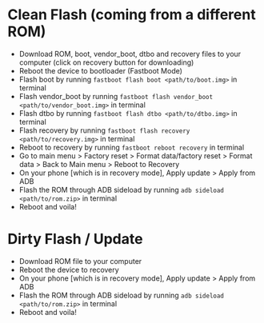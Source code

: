 # Clean Flash (coming from a different ROM)
- Download ROM, boot, vendor_boot, dtbo and recovery files to your computer (click on recovery button for downloading)
- Reboot the device to bootloader (Fastboot Mode)
- Flash boot by running `fastboot flash boot <path/to/boot.img>` in terminal
- Flash vendor_boot by running `fastboot flash vendor_boot <path/to/vendor_boot.img>` in terminal
- Flash dtbo by running `fastboot flash dtbo <path/to/dtbo.img>` in terminal
- Flash recovery by running `fastboot flash recovery <path/to/recovery.img>` in terminal
- Reboot to recovery by running `fastboot reboot recovery` in terminal
- Go to main menu > Factory reset > Format data/factory reset >  Format data >  Back to Main menu > Reboot to Recovery
- On your phone [which is in recovery mode], Apply update > Apply from ADB 
- Flash the ROM through ADB sideload by running `adb sideload <path/to/rom.zip>` in terminal
- Reboot and voila!

# Dirty Flash / Update
- Download ROM file to your computer
- Reboot the device to recovery
- On your phone [which is in recovery mode], Apply update > Apply from ADB 
- Flash the ROM through ADB sideload by running `adb sideload <path/to/rom.zip>` in terminal
- Reboot and voila!
